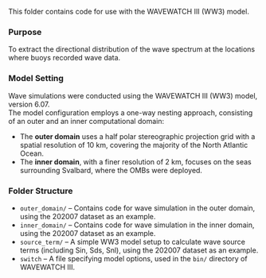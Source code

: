 This folder contains code for use with the WAVEWATCH III (WW3) model.

### Purpose  
To extract the directional distribution of the wave spectrum at the locations where buoys recorded wave data.

### Model Setting  
Wave simulations were conducted using the WAVEWATCH III (WW3) model, version 6.07.  
The model configuration employs a one-way nesting approach, consisting of an outer and an inner computational domain:

- The **outer domain** uses a half polar stereographic projection grid with a spatial resolution of 10 km, covering the majority of the North Atlantic Ocean.  
- The **inner domain**, with a finer resolution of 2 km, focuses on the seas surrounding Svalbard, where the OMBs were deployed.

### Folder Structure  
- `outer_domain/` – Contains code for wave simulation in the outer domain, using the 202007 dataset as an example.  
- `inner_domain/` – Contains code for wave simulation in the inner domain, using the 202007 dataset as an example.
- `source_term/` – A simple WW3 model setup to calculate wave source terms (including Sin, Sds, Snl), using the 202007 dataset as an example.
- `switch` – A file specifying model options, used in the `bin/` directory of WAVEWATCH III.
